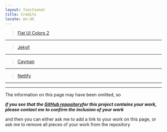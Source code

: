 ```yaml
---
layout: functional
title: Credits
locate: en-US
---
```


> [Flat UI Colors 2](https://flatuicolors.com/)
-----

> [Jekyll](https://jekyllrb.com/)
-----

> [Cayman](https://pages-themes.github.io/cayman/)
-----

> [Netlify](https://www.netlify.com/)
-----

-----

The information on this page may have been omitted, so

***if you see that the [GitHub repository](https://github.com/farad314/farad314.github.io/tree/framework)for this project contains your work, please contact me to confirm the inclusion of your work***

and then you can either ask me to add a link to your work on this page, or ask me to remove all pieces of your work from the repository
